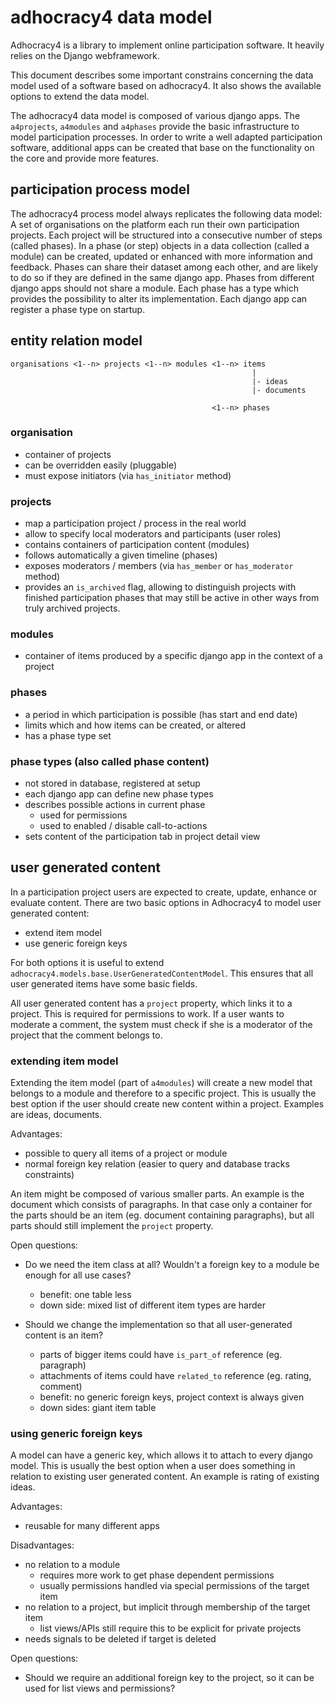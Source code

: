 adhocracy4 data model
=====================

Adhocracy4 is a library to implement online participation software. It
heavily relies on the Django webframework.

This document describes some important constrains concerning the data model
used of a software based on adhocracy4. It also shows the available options
to extend the data model.

The adhocracy4 data model is composed of various django apps. The `a4projects`,
`a4modules` and `a4phases` provide the basic infrastructure to model
participation processes. In order to write a well adapted participation
software, additional apps can be created that base on the functionality on the
core and provide more features.

participation process model
---------------------------

The adhocracy4 process model always replicates the following data model: A set
of organisations on the platform each run their own participation projects.
Each project will be structured into a consecutive number of steps (called
phases). In a phase (or step) objects in a data collection (called a module) can be
created, updated or enhanced with more information and feedback. Phases can
share their dataset among each other, and are likely to do so if they are
defined in the same django app. Phases from different django apps should not
share a module. Each phase has a type which provides the possibility to alter
its implementation. Each django app can register a phase type on startup.

entity relation model
---------------------

    organisations <1--n> projects <1--n> modules <1--n> items
                                                          |
                                                          |- ideas
                                                          |- documents

                                                 <1--n> phases

### organisation

-   container of projects
-   can be overridden easily (pluggable)
-   must expose initiators (via `has_initiator` method)

### projects

-   map a participation project / process in the real world
-   allow to specify local moderators and participants (user roles)
-   contains containers of participation content (modules)
-   follows automatically a given timeline (phases)
-   exposes moderators / members (via `has_member` or `has_moderator` method)
-   provides an `is_archived` flag, allowing to distinguish projects with
    finished participation phases that may still be active in other ways from
    truly archived projects.

### modules

-   container of items produced by a specific django app in the context of a
    project

### phases

-   a period in which participation is possible (has start and end date)
-   limits which and how items can be created, or altered
-   has a phase type set

### phase types (also called phase content)

-   not stored in database, registered at setup
-   each django app can define new phase types
-   describes possible actions in current phase
    -   used for permissions
    -   used to enabled / disable call-to-actions
-   sets content of the participation tab in project detail view

user generated content
----------------------

In a participation project users are expected to create, update, enhance or
evaluate content. There are two basic options in Adhocracy4 to model user
generated content:

-   extend item model
-   use generic foreign keys

For both options it is useful to extend `adhocracy4.models.base.UserGeneratedContentModel`.
This ensures that all user generated items have some basic fields.

All user generated content has a `project` property, which links it to a
project. This is required for permissions to work. If a user wants to moderate
a comment, the system must check if she is a moderator of the project that the
comment belongs to.

### extending item model

Extending the item model (part of `a4modules`) will create a new model that
belongs to a module and therefore to a specific project. This is usually the
best option if the user should create new content within a project. Examples are
ideas, documents.

Advantages:

-   possible to query all items of a project or module
-   normal foreign key relation (easier to query and database tracks
    constraints)

An item might be composed of various smaller parts. An example is the document
which consists of paragraphs. In that case only a container for the parts
should be an item (eg. document containing paragraphs), but all parts should
still implement the `project` property.

Open questions:

-   Do we need the item class at all? Wouldn't a foreign key to a module
    be enough for all use cases?

    -   benefit: one table less
    -   down side: mixed list of different item types are harder

-   Should we change the implementation so that all user-generated content is
    an item?

    -   parts of bigger items could have `is_part_of` reference (eg. paragraph)
    -   attachments of items could have `related_to` reference (eg. rating,
        comment)
    -   benefit: no generic foreign keys, project context is always given
    -   down sides: giant item table

### using generic foreign keys

A model can have a generic key, which allows it to attach to every django
model. This is usually the best option when a user does something in relation
to existing user generated content. An example is rating of existing ideas.

Advantages:

-   reusable for many different apps

Disadvantages:

-   no relation to a module
    -   requires more work to get phase dependent permissions
    -   usually permissions handled via special permissions of the target item
-   no relation to a project, but implicit through membership of the target
    item
    -   list views/APIs still require this to be explicit for private projects
-   needs signals to be deleted if target is deleted

Open questions:

-   Should we require an additional foreign key to the project, so it can be
    used for list views and permissions?
